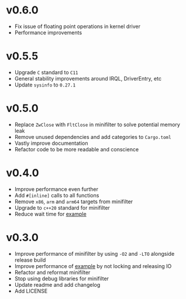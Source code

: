 # v0.6.0

- Fix issue of floating point operations in kernel driver
- Performance improvements

# v0.5.5

- Upgrade `C` standard to `C11`
- General stability improvements around IRQL, DriverEntry, etc
- Update `sysinfo` to `0.27.1`

# v0.5.0

- Replace `ZwClose` with `FltClose` in minifilter to solve potential memory leak
- Remove unused dependencies and add categories to `Cargo.toml`
- Vastly improve documentation
- Refactor code to be more readable and conscience

# v0.4.0

- Improve performance even further
- Add `#[inline]` calls to all functions
- Remove `x86`, `arm` and `arm64` targets from minifilter
- Upgrade to `c++20` standard for minifilter
- Reduce wait time for [example](src/bin/minifilter.rs)

# v0.3.0

- Improve performance of minifilter by using `-O2` and `-LTO` alongside release build
- Improve performance of [example](src/bin/minifilter.rs) by not locking and releasing IO
- Refactor and reformat minifilter
- Stop using debug libraries for minifilter
- Update readme and add changelog
- Add LICENSE